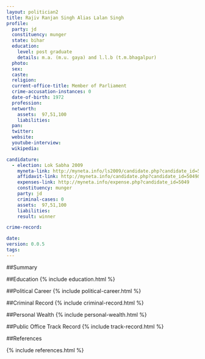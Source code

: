 ```yaml
---
layout: politician2
title: Rajiv Ranjan Singh Alias Lalan Singh
profile: 
  party: jd
  constituency: munger
  state: bihar
  education: 
    level: post graduate
    details: m.a. (m.u. gaya) and l.l.b (t.m.bhagalpur)
  photo: 
  sex: 
  caste: 
  religion: 
  current-office-title: Member of Parliament
  crime-accusation-instances: 0
  date-of-birth: 1972
  profession: 
  networth: 
    assets:  97,51,100
    liabilities: 
  pan: 
  twitter: 
  website: 
  youtube-interview: 
  wikipedia: 

candidature: 
  - election: Lok Sabha 2009
    myneta-link: http://myneta.info/ls2009/candidate.php?candidate_id=5049
    affidavit-link: http://myneta.info/candidate.php?candidate_id=5049&scan=original
    expenses-link: http://myneta.info/expense.php?candidate_id=5049
    constituency: munger 
    party: jd
    criminal-cases: 0
    assets:  97,51,100
    liabilities: 
    result: winner 

crime-record: 

date: 
version: 0.0.5
tags: 
---
```

##Summary


##Education
{% include education.html %}


##Political Career
{% include political-career.html %}


##Criminal Record
{% include criminal-record.html %}


##Personal Wealth
{% include personal-wealth.html %}


##Public Office Track Record
{% include track-record.html %}


##References


{% include references.html %}